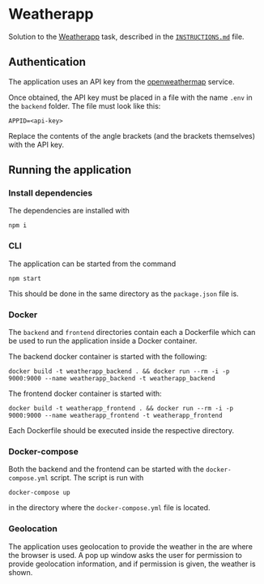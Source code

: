 # Weatherapp

Solution to the [Weatherapp](https://github.com/Eficode/weatherapp) task, described in the [`INSTRUCTIONS.md`](INSTRUCTIONS.md) file.


## Authentication

The application uses an API key from the [openweathermap](http://openweathermap.org/) service.

Once obtained, the API key must be placed in a file with the name `.env` in the `backend` folder. The file must look like this:

    APPID=<api-key>
    
Replace the contents of the angle brackets (and the brackets themselves) with the API key.

## Running the application

### Install dependencies

The dependencies are installed with

    npm i

### CLI

The application can be started from the command 

    npm start

This should be done in the same directory as the `package.json` file is.

### Docker

The `backend` and `frontend` directories contain each a Dockerfile which can be used to run the application inside a Docker container.

The backend docker container is started with the following:

    docker build -t weatherapp_backend . && docker run --rm -i -p 9000:9000 --name weatherapp_backend -t weatherapp_backend

The frontend docker container is started with:

    docker build -t weatherapp_frontend . && docker run --rm -i -p 9000:9000 --name weatherapp_frontend -t weatherapp_frontend

Each Dockerfile should be executed inside the respective directory.

### Docker-compose

Both the backend and the frontend can be started with the `docker-compose.yml` script. The script is run with

    docker-compose up

in the directory where the `docker-compose.yml` file is located.

### Geolocation

The application uses geolocation to provide the weather in the are where the browser is used. A pop up window asks the user for permission to provide geolocation information, and if permission is given, the weather is shown.